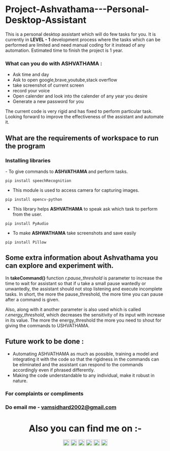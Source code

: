 # Project-Ashvathama---Personal-Desktop-Assistant
This is a personal desktop assistant which will do few tasks for you. It is currently in <b>LEVEL - 1</b> development process where the tasks which can be performed are limited and need manual coding for it instead of any automation.
Estimated time to finish the project is 1 year.

### What can you do with ASHVATHAMA : 

* Ask time and day
* Ask to open google,brave,youtube,stack overflow
* take screenshot of current screen
* record your voice
* Open calender and look into the calender of any year you desire
* Generate a new password for you

The current code is very rigid and has fixed to perform particular task. Looking forward to improve the effectiveness of the assistant and automate it.

## What are the requirements of workspace to run the program 

<p>
    <h3>Installing libraries</h3>
- To give commands to <strong> ASHVATHAMA </strong> and perform tasks.</br>
    
```
pip install speechRecognition 
```

- This module is used to access camera for capturing images.</br>

```
pip install opencv-python 
```

- This library helps <strong>ASHVATHAMA</strong> to speak ask which task to perform from the user.</br> 

```
pip install PyAudio 
```

- To make <strong>ASHWATHAMA</strong> take screenshots and save easily

```
pip install Pillow
```

</p>

## Some extra information about Ashvathama you can explore and experiment with.
<p>In <strong>takeCommand()</strong> function <i>r.pause_threshold</i> is parameter to increase the time to wait for assistant so that if u take a small pause wantedly or unwantedly, the assistant should not stop listening and execute incomplete tasks. In short, the more the pause_threshold, the more time you can pause after a command is given.</p>
<p>Also, along with it another parameter is also used which is called <i>r.energy_threshold</i>, which decreases the sensitivity of its input with increase in its value. The more the energy_threshold the more you need to shout for giving the commands to USHVATHAMA.</p>

## Future work to be done : 
* Automating ASHVATHAMA as much as possible, training a model and integrating it with the code so that the rigidness in the commands can be eliminated and the assistant can respond to the commands accordingly even if phrased differently.
* Making the code understandable to any individual, make it robust in nature.

### For complaints or compliments 
### Do email me - vamsidhard2002@gmail.com

<h1 align="center">Also you can find me on :-</h1>
<p align="center">
  <a href="https://twitter.com/ImVamsi2002">
    <img src="https://img.shields.io/badge/Twitter-%231DA1F2.svg?&style=plastic&logo=twitter&logoColor=white" height=20></a>
  <a href="https://www.instagram.com/thevamsi2395/">
    <img src="https://img.shields.io/badge/Instagram-%23E4405F.svg?&style=plastic&logo=instagram&logoColor=white" height=20></a>
  <a href="https://www.facebook.com/dvamsidhar">
    <img src="https://img.shields.io/badge/Facebook-%234267B2.svg?&style=plastic&logo=facebook&logoColor=white" height=20></a>
  <a href="https://stackoverflow.com/users/19970419/d-vamsidhar">
    <img src="https://img.shields.io/badge/Stack Overflow-%23F48024.svg?&style=plastic&logo=stackoverflow&logoColor=white" height=20></a>
  <a href="https://www.hackerrank.com/dvamsidhar">
    <img src="https://img.shields.io/badge/-Hackerrank-2EC866?&style=plastic&logo=HackerRank&logoColor=white" height=20></a>
  <a href="https://www.linkedin.com/in/dvamsidhar5932200802/">
    <img src="https://img.shields.io/badge/LinkedIn-0077B5?&style=plastic&logo=linkedin&logoColor=white" height=20></a>
</p>
